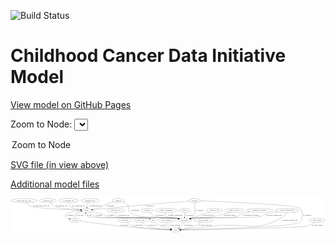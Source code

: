 <link rel='stylesheet' href="assets/style.css">
<link rel='stylesheet' href="https://unpkg.com/leaflet@1.5.1/dist/leaflet.css" integrity="sha512-xwE/Az9zrjBIphAcBb3F6JVqxf46+CDLwfLMHloNu6KEQCAWi6HcDUbeOfBIptF7tcCzusKFjFw2yuvEpDL9wQ==" crossorigin="">
<script type="text/javascript" src="https://code.jquery.com/jquery-3.2.1.min.js"></script>
<script type="text/javascript"  src="https://unpkg.com/leaflet@1.5.1/dist/leaflet.js"></script>
<script type="text/javascript" src="assets/actions.js"></script>

![Build Status](https://github.com/CBIIT/ccdi-model/actions/workflows/model-test-and-deploy.yml/badge.svg)

# Childhood Cancer Data Initiative Model

[View model on GitHub Pages](https://cbiit.github.io/ccdi-model/)



Zoom to Node: <select id="node_select">
  <option value="">Zoom to Node</option>
</select>
<div id="model"></div>

<p>
<a href="./model-desc/ccdi-model.svg">SVG file (in view above)</a>
<p>
<a href="./model-desc">Additional model files</a>
<div id='graph' style='display:off;'>
<svg width="2787pt" height="305pt"
 viewBox="0.00 0.00 2786.88 305.00" xmlns="http://www.w3.org/2000/svg" xmlns:xlink="http://www.w3.org/1999/xlink">
<g id="graph0" class="graph" transform="scale(1 1) rotate(0) translate(4 301)">
<title>Perl</title>
<polygon fill="#ffffff" stroke="transparent" points="-4,4 -4,-301 2782.8835,-301 2782.8835,4 -4,4"/>
<!-- sample -->
<g id="node1" class="node">
<title>sample</title>
<ellipse fill="none" stroke="#000000" cx="669.6897" cy="-192" rx="44.393" ry="18"/>
<text text-anchor="middle" x="669.6897" y="-188.3" font-family="Times,serif" font-size="14.00" fill="#000000">sample</text>
</g>
<!-- pdx -->
<g id="node2" class="node">
<title>pdx</title>
<ellipse fill="none" stroke="#000000" cx="1254.6897" cy="-105" rx="27.8951" ry="18"/>
<text text-anchor="middle" x="1254.6897" y="-101.3" font-family="Times,serif" font-size="14.00" fill="#000000">pdx</text>
</g>
<!-- sample&#45;&gt;pdx -->
<g id="edge22" class="edge">
<title>sample&#45;&gt;pdx</title>
<path fill="none" stroke="#000000" d="M691.247,-176.2785C711.3888,-161.66 738.7885,-141.9842 741.6897,-141 841.9324,-106.9948 1115.0048,-148.705 1217.6897,-123 1219.8856,-122.4503 1222.1047,-121.7609 1224.3077,-120.9749"/>
<polygon fill="#000000" stroke="#000000" points="1225.8571,-124.121 1233.7407,-117.0428 1223.1638,-117.6598 1225.8571,-124.121"/>
<text text-anchor="middle" x="778.1897" y="-144.8" font-family="Times,serif" font-size="14.00" fill="#000000">of_sample</text>
</g>
<!-- participant -->
<g id="node11" class="node">
<title>participant</title>
<ellipse fill="none" stroke="#000000" cx="1535.6897" cy="-105" rx="62.2891" ry="18"/>
<text text-anchor="middle" x="1535.6897" y="-101.3" font-family="Times,serif" font-size="14.00" fill="#000000">participant</text>
</g>
<!-- sample&#45;&gt;participant -->
<g id="edge23" class="edge">
<title>sample&#45;&gt;participant</title>
<path fill="none" stroke="#000000" d="M709.6093,-184.0297C739.037,-177.6882 779.8384,-167.915 814.6897,-156 830.318,-150.657 832.5801,-144.6426 848.6897,-141 982.0482,-110.8456 1328.2479,-141.689 1463.6897,-123 1469.4135,-122.2102 1475.3413,-121.1448 1481.226,-119.9245"/>
<polygon fill="#000000" stroke="#000000" points="1482.0407,-123.329 1491.0452,-117.7461 1480.5245,-116.4951 1482.0407,-123.329"/>
<text text-anchor="middle" x="885.1897" y="-144.8" font-family="Times,serif" font-size="14.00" fill="#000000">of_sample</text>
</g>
<!-- cell_line -->
<g id="node13" class="node">
<title>cell_line</title>
<ellipse fill="none" stroke="#000000" cx="565.6897" cy="-105" rx="49.2915" ry="18"/>
<text text-anchor="middle" x="565.6897" y="-101.3" font-family="Times,serif" font-size="14.00" fill="#000000">cell_line</text>
</g>
<!-- sample&#45;&gt;cell_line -->
<g id="edge21" class="edge">
<title>sample&#45;&gt;cell_line</title>
<path fill="none" stroke="#000000" d="M625.536,-189.7493C576.3257,-186.2082 501.3244,-177.3751 483.6897,-156 470.0326,-139.4461 490.5359,-126.6955 514.4519,-118.0837"/>
<polygon fill="#000000" stroke="#000000" points="515.7038,-121.3558 524.0844,-114.8738 513.4908,-114.7149 515.7038,-121.3558"/>
<text text-anchor="middle" x="520.1897" y="-144.8" font-family="Times,serif" font-size="14.00" fill="#000000">of_sample</text>
</g>
<!-- pdx&#45;&gt;sample -->
<g id="edge27" class="edge">
<title>pdx&#45;&gt;sample</title>
<path fill="none" stroke="#000000" d="M1233.7456,-117.0627C1228.6458,-119.4665 1223.0982,-121.6607 1217.6897,-123 1188.0141,-130.3486 688.9509,-119.0317 667.6897,-141 661.8192,-147.0659 660.5948,-155.6797 661.3716,-164.1051"/>
<polygon fill="#000000" stroke="#000000" points="657.9514,-164.8642 663.1339,-174.1049 664.8451,-163.6492 657.9514,-164.8642"/>
<text text-anchor="middle" x="691.6897" y="-144.8" font-family="Times,serif" font-size="14.00" fill="#000000">of_pdx</text>
</g>
<!-- study -->
<g id="node5" class="node">
<title>study</title>
<ellipse fill="none" stroke="#000000" cx="1456.6897" cy="-18" rx="36.2938" ry="18"/>
<text text-anchor="middle" x="1456.6897" y="-14.3" font-family="Times,serif" font-size="14.00" fill="#000000">study</text>
</g>
<!-- pdx&#45;&gt;study -->
<g id="edge26" class="edge">
<title>pdx&#45;&gt;study</title>
<path fill="none" stroke="#000000" d="M1271.3944,-90.3651C1285.1355,-79.0035 1305.5578,-63.6145 1325.6897,-54 1353.1223,-40.8988 1386.1387,-31.8643 1412.1624,-26.1225"/>
<polygon fill="#000000" stroke="#000000" points="1413.0711,-29.5077 1422.1268,-24.0082 1411.6181,-22.6602 1413.0711,-29.5077"/>
<text text-anchor="middle" x="1349.6897" y="-57.8" font-family="Times,serif" font-size="14.00" fill="#000000">of_pdx</text>
</g>
<!-- therapeutic_procedure -->
<g id="node3" class="node">
<title>therapeutic_procedure</title>
<ellipse fill="none" stroke="#000000" cx="2198.6897" cy="-192" rx="117.7793" ry="18"/>
<text text-anchor="middle" x="2198.6897" y="-188.3" font-family="Times,serif" font-size="14.00" fill="#000000">therapeutic_procedure</text>
</g>
<!-- therapeutic_procedure&#45;&gt;participant -->
<g id="edge24" class="edge">
<title>therapeutic_procedure&#45;&gt;participant</title>
<path fill="none" stroke="#000000" d="M2113.3099,-179.5023C2086.5894,-174.0391 2057.3862,-166.4265 2031.6897,-156 2020.034,-151.2706 2019.7001,-144.738 2007.6897,-141 1922.5186,-114.4921 1694.9341,-136.0277 1606.6897,-123 1601.2646,-122.1991 1595.6525,-121.1572 1590.0703,-119.9783"/>
<polygon fill="#000000" stroke="#000000" points="1590.6265,-116.5159 1580.1015,-117.7306 1589.0868,-123.3445 1590.6265,-116.5159"/>
<text text-anchor="middle" x="2124.6897" y="-144.8" font-family="Times,serif" font-size="14.00" fill="#000000">of_therapeutic_procedure</text>
</g>
<!-- molecular_test -->
<g id="node4" class="node">
<title>molecular_test</title>
<ellipse fill="none" stroke="#000000" cx="927.6897" cy="-192" rx="79.8859" ry="18"/>
<text text-anchor="middle" x="927.6897" y="-188.3" font-family="Times,serif" font-size="14.00" fill="#000000">molecular_test</text>
</g>
<!-- molecular_test&#45;&gt;participant -->
<g id="edge1" class="edge">
<title>molecular_test&#45;&gt;participant</title>
<path fill="none" stroke="#000000" d="M924.4892,-173.8029C923.6667,-162.6831 924.8985,-149.0889 933.6897,-141 955.3701,-121.0516 1434.5144,-127.0955 1463.6897,-123 1469.4116,-122.1968 1475.3382,-121.1226 1481.2222,-119.8971"/>
<polygon fill="#000000" stroke="#000000" points="1482.0393,-123.301 1491.0406,-117.7129 1480.5192,-116.468 1482.0393,-123.301"/>
<text text-anchor="middle" x="997.6897" y="-144.8" font-family="Times,serif" font-size="14.00" fill="#000000">of_molecular_test</text>
</g>
<!-- diagnosis -->
<g id="node6" class="node">
<title>diagnosis</title>
<ellipse fill="none" stroke="#000000" cx="950.6897" cy="-279" rx="54.6905" ry="18"/>
<text text-anchor="middle" x="950.6897" y="-275.3" font-family="Times,serif" font-size="14.00" fill="#000000">diagnosis</text>
</g>
<!-- diagnosis&#45;&gt;sample -->
<g id="edge4" class="edge">
<title>diagnosis&#45;&gt;sample</title>
<path fill="none" stroke="#000000" d="M905.8819,-268.5248C883.3594,-262.4679 855.9763,-253.8779 832.6897,-243 821.6326,-237.8349 820.8588,-232.9183 809.6897,-228 781.3807,-215.5343 747.8784,-206.7271 720.7458,-200.9452"/>
<polygon fill="#000000" stroke="#000000" points="721.1829,-197.4619 710.6829,-198.876 719.773,-204.3185 721.1829,-197.4619"/>
<text text-anchor="middle" x="877.1897" y="-231.8" font-family="Times,serif" font-size="14.00" fill="#000000">of_diagnosis</text>
</g>
<!-- diagnosis&#45;&gt;participant -->
<g id="edge3" class="edge">
<title>diagnosis&#45;&gt;participant</title>
<path fill="none" stroke="#000000" d="M992.5346,-267.3379C1005.9201,-261.8319 1019.8123,-253.9823 1029.6897,-243 1051.3064,-218.9655 1028.1767,-195.0725 1052.6897,-174 1122.4807,-114.0047 1372.8804,-137.9631 1463.6897,-123 1469.1723,-122.0966 1474.851,-120.9868 1480.504,-119.7657"/>
<polygon fill="#000000" stroke="#000000" points="1481.6294,-123.0992 1490.604,-117.4682 1480.0767,-116.2736 1481.6294,-123.0992"/>
<text text-anchor="middle" x="1097.1897" y="-188.3" font-family="Times,serif" font-size="14.00" fill="#000000">of_diagnosis</text>
</g>
<!-- publication -->
<g id="node7" class="node">
<title>publication</title>
<ellipse fill="none" stroke="#000000" cx="1007.6897" cy="-105" rx="63.0888" ry="18"/>
<text text-anchor="middle" x="1007.6897" y="-101.3" font-family="Times,serif" font-size="14.00" fill="#000000">publication</text>
</g>
<!-- publication&#45;&gt;study -->
<g id="edge10" class="edge">
<title>publication&#45;&gt;study</title>
<path fill="none" stroke="#000000" d="M1024.4053,-87.406C1036.5983,-75.7849 1054.1697,-61.3839 1072.6897,-54 1132.8926,-29.9973 1321.627,-21.7101 1410.0783,-19.096"/>
<polygon fill="#000000" stroke="#000000" points="1410.2022,-22.594 1420.0988,-18.8115 1410.0035,-15.5968 1410.2022,-22.594"/>
<text text-anchor="middle" x="1123.6897" y="-57.8" font-family="Times,serif" font-size="14.00" fill="#000000">of_publication</text>
</g>
<!-- exposure -->
<g id="node8" class="node">
<title>exposure</title>
<ellipse fill="none" stroke="#000000" cx="1203.6897" cy="-192" rx="53.0913" ry="18"/>
<text text-anchor="middle" x="1203.6897" y="-188.3" font-family="Times,serif" font-size="14.00" fill="#000000">exposure</text>
</g>
<!-- exposure&#45;&gt;participant -->
<g id="edge13" class="edge">
<title>exposure&#45;&gt;participant</title>
<path fill="none" stroke="#000000" d="M1221.9679,-174.9271C1235.6587,-163.2323 1255.4444,-148.5252 1275.6897,-141 1354.368,-111.7552 1380.9651,-137.2187 1463.6897,-123 1469.0866,-122.0724 1474.6759,-120.9567 1480.2451,-119.7409"/>
<polygon fill="#000000" stroke="#000000" points="1481.2341,-123.1051 1490.2019,-117.4634 1479.6732,-116.2814 1481.2341,-123.1051"/>
<text text-anchor="middle" x="1319.1897" y="-144.8" font-family="Times,serif" font-size="14.00" fill="#000000">of_exposure</text>
</g>
<!-- study_arm -->
<g id="node9" class="node">
<title>study_arm</title>
<ellipse fill="none" stroke="#000000" cx="1148.6897" cy="-105" rx="59.5901" ry="18"/>
<text text-anchor="middle" x="1148.6897" y="-101.3" font-family="Times,serif" font-size="14.00" fill="#000000">study_arm</text>
</g>
<!-- study_arm&#45;&gt;study -->
<g id="edge19" class="edge">
<title>study_arm&#45;&gt;study</title>
<path fill="none" stroke="#000000" d="M1161.3496,-87.3944C1170.6119,-75.9247 1184.2236,-61.7068 1199.6897,-54 1235.6915,-36.0604 1346.5024,-25.6323 1410.249,-20.9649"/>
<polygon fill="#000000" stroke="#000000" points="1410.7109,-24.441 1420.4367,-20.2387 1410.2131,-17.4587 1410.7109,-24.441"/>
<text text-anchor="middle" x="1248.1897" y="-57.8" font-family="Times,serif" font-size="14.00" fill="#000000">of_study_arm</text>
</g>
<!-- family_relationship -->
<g id="node10" class="node">
<title>family_relationship</title>
<ellipse fill="none" stroke="#000000" cx="1374.6897" cy="-192" rx="100.1823" ry="18"/>
<text text-anchor="middle" x="1374.6897" y="-188.3" font-family="Times,serif" font-size="14.00" fill="#000000">family_relationship</text>
</g>
<!-- family_relationship&#45;&gt;participant -->
<g id="edge28" class="edge">
<title>family_relationship&#45;&gt;participant</title>
<path fill="none" stroke="#000000" d="M1368.3988,-173.5661C1366.0072,-162.9131 1365.3772,-149.9006 1372.6897,-141 1398.8616,-109.1443 1423.4565,-132.0024 1463.6897,-123 1468.6701,-121.8856 1473.833,-120.6851 1479.0027,-119.4519"/>
<polygon fill="#000000" stroke="#000000" points="1480.0108,-122.809 1488.9064,-117.054 1478.3635,-116.0056 1480.0108,-122.809"/>
<text text-anchor="middle" x="1452.1897" y="-144.8" font-family="Times,serif" font-size="14.00" fill="#000000">of_family_relationship</text>
</g>
<!-- participant&#45;&gt;study -->
<g id="edge25" class="edge">
<title>participant&#45;&gt;study</title>
<path fill="none" stroke="#000000" d="M1528.5753,-86.692C1523.9538,-76.3393 1517.2038,-63.5893 1508.6897,-54 1503.205,-47.8227 1496.4529,-42.1669 1489.6521,-37.2597"/>
<polygon fill="#000000" stroke="#000000" points="1491.3439,-34.1781 1481.1033,-31.4614 1487.4146,-39.9713 1491.3439,-34.1781"/>
<text text-anchor="middle" x="1569.1897" y="-57.8" font-family="Times,serif" font-size="14.00" fill="#000000">of_participant</text>
</g>
<!-- study_funding -->
<g id="node12" class="node">
<title>study_funding</title>
<ellipse fill="none" stroke="#000000" cx="1377.6897" cy="-105" rx="77.1866" ry="18"/>
<text text-anchor="middle" x="1377.6897" y="-101.3" font-family="Times,serif" font-size="14.00" fill="#000000">study_funding</text>
</g>
<!-- study_funding&#45;&gt;study -->
<g id="edge2" class="edge">
<title>study_funding&#45;&gt;study</title>
<path fill="none" stroke="#000000" d="M1376.1895,-86.9609C1376.2229,-76.4479 1377.9223,-63.4439 1384.6897,-54 1392.205,-43.5125 1403.6635,-35.9073 1415.2439,-30.4695"/>
<polygon fill="#000000" stroke="#000000" points="1416.6388,-33.6798 1424.4842,-26.5594 1413.9108,-27.2332 1416.6388,-33.6798"/>
<text text-anchor="middle" x="1446.6897" y="-57.8" font-family="Times,serif" font-size="14.00" fill="#000000">of_study_funding</text>
</g>
<!-- cell_line&#45;&gt;sample -->
<g id="edge8" class="edge">
<title>cell_line&#45;&gt;sample</title>
<path fill="none" stroke="#000000" d="M561.2686,-123.1275C559.782,-133.6718 559.9343,-146.6777 566.6897,-156 573.5465,-165.4621 597.717,-174.1653 620.9206,-180.6435"/>
<polygon fill="#000000" stroke="#000000" points="620.1872,-184.0704 630.7525,-183.2794 621.9999,-177.3092 620.1872,-184.0704"/>
<text text-anchor="middle" x="607.1897" y="-144.8" font-family="Times,serif" font-size="14.00" fill="#000000">of_cell_line</text>
</g>
<!-- cell_line&#45;&gt;study -->
<g id="edge9" class="edge">
<title>cell_line&#45;&gt;study</title>
<path fill="none" stroke="#000000" d="M611.6274,-98.242C685.3274,-87.5899 834.6141,-66.7939 961.6897,-54 1126.2482,-37.4324 1322.3213,-25.4705 1410.1368,-20.5218"/>
<polygon fill="#000000" stroke="#000000" points="1410.5111,-24.0064 1420.3,-19.9532 1410.12,-17.0174 1410.5111,-24.0064"/>
<text text-anchor="middle" x="1002.1897" y="-57.8" font-family="Times,serif" font-size="14.00" fill="#000000">of_cell_line</text>
</g>
<!-- survival -->
<g id="node14" class="node">
<title>survival</title>
<ellipse fill="none" stroke="#000000" cx="1540.6897" cy="-192" rx="48.1917" ry="18"/>
<text text-anchor="middle" x="1540.6897" y="-188.3" font-family="Times,serif" font-size="14.00" fill="#000000">survival</text>
</g>
<!-- survival&#45;&gt;participant -->
<g id="edge18" class="edge">
<title>survival&#45;&gt;participant</title>
<path fill="none" stroke="#000000" d="M1538.3318,-173.7143C1537.6888,-168.0462 1537.0663,-161.7731 1536.6897,-156 1536.2173,-148.7563 1535.9449,-140.9228 1535.7928,-133.6197"/>
<polygon fill="#000000" stroke="#000000" points="1539.2898,-133.3787 1535.6469,-123.4299 1532.2905,-133.479 1539.2898,-133.3787"/>
<text text-anchor="middle" x="1576.1897" y="-144.8" font-family="Times,serif" font-size="14.00" fill="#000000">of_survival</text>
</g>
<!-- cytogenomic_file -->
<g id="node15" class="node">
<title>cytogenomic_file</title>
<ellipse fill="none" stroke="#000000" cx="509.6897" cy="-279" rx="89.8845" ry="18"/>
<text text-anchor="middle" x="509.6897" y="-275.3" font-family="Times,serif" font-size="14.00" fill="#000000">cytogenomic_file</text>
</g>
<!-- cytogenomic_file&#45;&gt;sample -->
<g id="edge11" class="edge">
<title>cytogenomic_file&#45;&gt;sample</title>
<path fill="none" stroke="#000000" d="M510.647,-260.6274C512.1803,-249.7244 515.8935,-236.4285 524.6897,-228 538.0851,-215.1647 581.7861,-205.4329 617.7409,-199.3441"/>
<polygon fill="#000000" stroke="#000000" points="618.3413,-202.7925 627.645,-197.7238 617.2111,-195.8843 618.3413,-202.7925"/>
<text text-anchor="middle" x="596.1897" y="-231.8" font-family="Times,serif" font-size="14.00" fill="#000000">of_cytogenomic_file</text>
</g>
<!-- study_personnel -->
<g id="node16" class="node">
<title>study_personnel</title>
<ellipse fill="none" stroke="#000000" cx="1702.6897" cy="-105" rx="87.1846" ry="18"/>
<text text-anchor="middle" x="1702.6897" y="-101.3" font-family="Times,serif" font-size="14.00" fill="#000000">study_personnel</text>
</g>
<!-- study_personnel&#45;&gt;study -->
<g id="edge20" class="edge">
<title>study_personnel&#45;&gt;study</title>
<path fill="none" stroke="#000000" d="M1680.4086,-87.4893C1665.2149,-76.3606 1644.2009,-62.4981 1623.6897,-54 1584.4558,-37.7447 1536.8657,-28.411 1502.5413,-23.3414"/>
<polygon fill="#000000" stroke="#000000" points="1502.7297,-19.8334 1492.3388,-21.9021 1501.7518,-26.7648 1502.7297,-19.8334"/>
<text text-anchor="middle" x="1720.1897" y="-57.8" font-family="Times,serif" font-size="14.00" fill="#000000">of_study_personnel</text>
</g>
<!-- methylation_array_file -->
<g id="node17" class="node">
<title>methylation_array_file</title>
<ellipse fill="none" stroke="#000000" cx="115.6897" cy="-279" rx="115.8798" ry="18"/>
<text text-anchor="middle" x="115.6897" y="-275.3" font-family="Times,serif" font-size="14.00" fill="#000000">methylation_array_file</text>
</g>
<!-- methylation_array_file&#45;&gt;sample -->
<g id="edge12" class="edge">
<title>methylation_array_file&#45;&gt;sample</title>
<path fill="none" stroke="#000000" d="M131.3679,-261.038C142.6856,-249.4091 159.032,-235.1475 176.6897,-228 216.4969,-211.8868 495.4568,-198.9622 615.2464,-194.091"/>
<polygon fill="#000000" stroke="#000000" points="615.454,-197.5855 625.305,-193.6857 615.1721,-190.5912 615.454,-197.5855"/>
<text text-anchor="middle" x="268.1897" y="-231.8" font-family="Times,serif" font-size="14.00" fill="#000000">of_methylation_array_file</text>
</g>
<!-- synonym -->
<g id="node18" class="node">
<title>synonym</title>
<ellipse fill="none" stroke="#000000" cx="1624.6897" cy="-279" rx="51.9908" ry="18"/>
<text text-anchor="middle" x="1624.6897" y="-275.3" font-family="Times,serif" font-size="14.00" fill="#000000">synonym</text>
</g>
<!-- synonym&#45;&gt;sample -->
<g id="edge29" class="edge">
<title>synonym&#45;&gt;sample</title>
<path fill="none" stroke="#000000" d="M1573.6231,-274.8472C1448.3454,-264.5875 1115.8036,-236.9186 838.6897,-210 799.6991,-206.2125 755.6962,-201.5122 722.3669,-197.8646"/>
<polygon fill="#000000" stroke="#000000" points="722.7056,-194.3808 712.3833,-196.7685 721.9416,-201.339 722.7056,-194.3808"/>
<text text-anchor="middle" x="1225.1897" y="-231.8" font-family="Times,serif" font-size="14.00" fill="#000000">of_synonym</text>
</g>
<!-- synonym&#45;&gt;study -->
<g id="edge31" class="edge">
<title>synonym&#45;&gt;study</title>
<path fill="none" stroke="#000000" d="M1676.4489,-277.1158C1868.438,-269.8802 2530.3654,-242.6421 2560.6897,-210 2576.8536,-192.6007 2592.2243,-122.5606 2557.6897,-87 2520.3943,-48.5965 1708.217,-24.6374 1503.3081,-19.1897"/>
<polygon fill="#000000" stroke="#000000" points="1503.2667,-15.6875 1493.1778,-18.9224 1503.082,-22.6851 1503.2667,-15.6875"/>
<text text-anchor="middle" x="2620.1897" y="-144.8" font-family="Times,serif" font-size="14.00" fill="#000000">of_synonym</text>
</g>
<!-- synonym&#45;&gt;participant -->
<g id="edge30" class="edge">
<title>synonym&#45;&gt;participant</title>
<path fill="none" stroke="#000000" d="M1625.7469,-260.9883C1627.3214,-228.0938 1628.8281,-159.9376 1615.6897,-141 1609.8947,-132.6471 1601.6828,-126.2026 1592.7083,-121.2392"/>
<polygon fill="#000000" stroke="#000000" points="1594.0617,-118.0049 1583.541,-116.7536 1590.9851,-124.2926 1594.0617,-118.0049"/>
<text text-anchor="middle" x="1668.1897" y="-188.3" font-family="Times,serif" font-size="14.00" fill="#000000">of_synonym</text>
</g>
<!-- clinical_measure_file -->
<g id="node19" class="node">
<title>clinical_measure_file</title>
<ellipse fill="none" stroke="#000000" cx="2442.6897" cy="-192" rx="108.5808" ry="18"/>
<text text-anchor="middle" x="2442.6897" y="-188.3" font-family="Times,serif" font-size="14.00" fill="#000000">clinical_measure_file</text>
</g>
<!-- clinical_measure_file&#45;&gt;study -->
<g id="edge15" class="edge">
<title>clinical_measure_file&#45;&gt;study</title>
<path fill="none" stroke="#000000" d="M2436.7497,-174.0061C2432.0444,-162.6734 2424.3034,-148.7651 2412.6897,-141 2181.742,13.4162 2069.405,-88.0929 1793.6897,-54 1689.9729,-41.1752 1567.9562,-28.8172 1502.9572,-22.4516"/>
<polygon fill="#000000" stroke="#000000" points="1502.9376,-18.9331 1492.6448,-21.4452 1502.2576,-25.9 1502.9376,-18.9331"/>
<text text-anchor="middle" x="2467.6897" y="-101.3" font-family="Times,serif" font-size="14.00" fill="#000000">of_clinical_measure_file</text>
</g>
<!-- clinical_measure_file&#45;&gt;participant -->
<g id="edge16" class="edge">
<title>clinical_measure_file&#45;&gt;participant</title>
<path fill="none" stroke="#000000" d="M2364.0911,-179.5322C2312.4571,-171.0754 2252.3641,-160.6241 2240.6897,-156 2229.3434,-151.5058 2229.3353,-144.6494 2217.6897,-141 2152.8791,-120.6903 1673.9542,-132.4016 1606.6897,-123 1601.2586,-122.2409 1595.6425,-121.2267 1590.0578,-120.065"/>
<polygon fill="#000000" stroke="#000000" points="1590.6086,-116.6019 1580.0861,-117.8377 1589.0826,-123.4335 1590.6086,-116.6019"/>
<text text-anchor="middle" x="2326.6897" y="-144.8" font-family="Times,serif" font-size="14.00" fill="#000000">of_clinical_measure_file</text>
</g>
<!-- pathology_file -->
<g id="node20" class="node">
<title>pathology_file</title>
<ellipse fill="none" stroke="#000000" cx="325.6897" cy="-279" rx="76.0865" ry="18"/>
<text text-anchor="middle" x="325.6897" y="-275.3" font-family="Times,serif" font-size="14.00" fill="#000000">pathology_file</text>
</g>
<!-- pathology_file&#45;&gt;sample -->
<g id="edge17" class="edge">
<title>pathology_file&#45;&gt;sample</title>
<path fill="none" stroke="#000000" d="M342.1243,-261.3476C353.9213,-249.8569 370.8333,-235.6333 388.6897,-228 428.3723,-211.0364 545.6987,-200.413 615.5693,-195.4088"/>
<polygon fill="#000000" stroke="#000000" points="616.2067,-198.8728 625.9376,-194.6825 615.7174,-191.8899 616.2067,-198.8728"/>
<text text-anchor="middle" x="449.6897" y="-231.8" font-family="Times,serif" font-size="14.00" fill="#000000">of_pathology_file</text>
</g>
<!-- radiology_file -->
<g id="node21" class="node">
<title>radiology_file</title>
<ellipse fill="none" stroke="#000000" cx="1800.6897" cy="-192" rx="73.387" ry="18"/>
<text text-anchor="middle" x="1800.6897" y="-188.3" font-family="Times,serif" font-size="14.00" fill="#000000">radiology_file</text>
</g>
<!-- radiology_file&#45;&gt;participant -->
<g id="edge5" class="edge">
<title>radiology_file&#45;&gt;participant</title>
<path fill="none" stroke="#000000" d="M1756.6329,-177.5361C1709.8587,-162.18 1636.0226,-137.9395 1586.7429,-121.7609"/>
<polygon fill="#000000" stroke="#000000" points="1587.8225,-118.4316 1577.2297,-118.6376 1585.639,-125.0823 1587.8225,-118.4316"/>
<text text-anchor="middle" x="1742.6897" y="-144.8" font-family="Times,serif" font-size="14.00" fill="#000000">of_radiology_file</text>
</g>
<!-- study_admin -->
<g id="node22" class="node">
<title>study_admin</title>
<ellipse fill="none" stroke="#000000" cx="2708.6897" cy="-105" rx="70.3881" ry="18"/>
<text text-anchor="middle" x="2708.6897" y="-101.3" font-family="Times,serif" font-size="14.00" fill="#000000">study_admin</text>
</g>
<!-- study_admin&#45;&gt;study -->
<g id="edge14" class="edge">
<title>study_admin&#45;&gt;study</title>
<path fill="none" stroke="#000000" d="M2687.3708,-87.7638C2671.2212,-75.8249 2647.9166,-60.8865 2624.6897,-54 2570.1462,-37.8284 1714.2489,-22.3541 1503.3674,-18.7737"/>
<polygon fill="#000000" stroke="#000000" points="1503.3035,-15.2722 1493.2457,-18.6026 1503.1851,-22.2712 1503.3035,-15.2722"/>
<text text-anchor="middle" x="2712.1897" y="-57.8" font-family="Times,serif" font-size="14.00" fill="#000000">of_study_admin</text>
</g>
<!-- medical_history -->
<g id="node23" class="node">
<title>medical_history</title>
<ellipse fill="none" stroke="#000000" cx="1977.6897" cy="-192" rx="85.2851" ry="18"/>
<text text-anchor="middle" x="1977.6897" y="-188.3" font-family="Times,serif" font-size="14.00" fill="#000000">medical_history</text>
</g>
<!-- medical_history&#45;&gt;participant -->
<g id="edge6" class="edge">
<title>medical_history&#45;&gt;participant</title>
<path fill="none" stroke="#000000" d="M1934.0943,-176.4615C1899.6748,-164.8336 1850.1984,-149.5244 1805.6897,-141 1718.4695,-124.2954 1694.2264,-137.9585 1606.6897,-123 1601.5721,-122.1255 1596.2809,-121.0721 1591.0017,-119.9191"/>
<polygon fill="#000000" stroke="#000000" points="1591.4429,-116.4293 1580.913,-117.5999 1589.8746,-123.2514 1591.4429,-116.4293"/>
<text text-anchor="middle" x="1935.6897" y="-144.8" font-family="Times,serif" font-size="14.00" fill="#000000">of_medical_history</text>
</g>
<!-- sequencing_file -->
<g id="node24" class="node">
<title>sequencing_file</title>
<ellipse fill="none" stroke="#000000" cx="700.6897" cy="-279" rx="83.3857" ry="18"/>
<text text-anchor="middle" x="700.6897" y="-275.3" font-family="Times,serif" font-size="14.00" fill="#000000">sequencing_file</text>
</g>
<!-- sequencing_file&#45;&gt;sample -->
<g id="edge7" class="edge">
<title>sequencing_file&#45;&gt;sample</title>
<path fill="none" stroke="#000000" d="M686.5246,-261.1942C682.7626,-255.648 679.0852,-249.3218 676.6897,-243 674.0208,-235.9563 672.3504,-228.0228 671.3105,-220.5487"/>
<polygon fill="#000000" stroke="#000000" points="674.7715,-219.9974 670.2217,-210.4293 667.8117,-220.7463 674.7715,-219.9974"/>
<text text-anchor="middle" x="743.1897" y="-231.8" font-family="Times,serif" font-size="14.00" fill="#000000">of_sequencing_file</text>
</g>
</g>
</svg>
</div>

